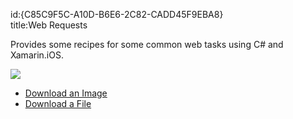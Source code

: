 id:{C85C9F5C-A10D-B6E6-2C82-CADD45F9EBA8}  
title:Web Requests  

Provides some recipes for some common web tasks using C# and Xamarin.iOS.

 [ ![](Images/Downloaded.png)](Images/Downloaded.png)

-   [Download an Image](/recipes/ios/network/web_requests/download_an_image) 
-   [Download a File](/recipes/ios/network/web_requests/download_a_file)